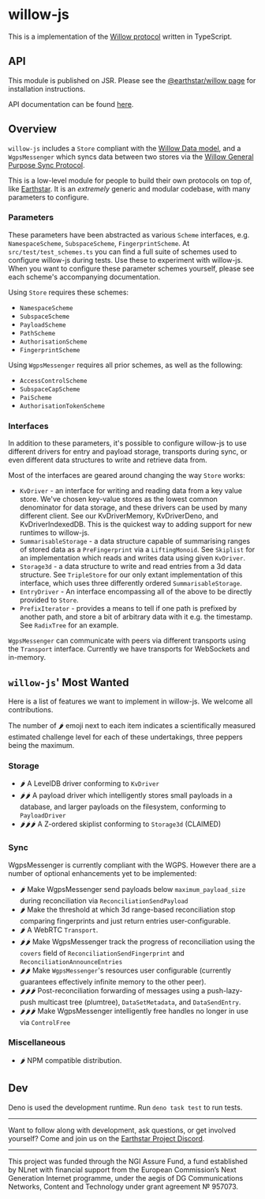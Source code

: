 # willow-js

This is a implementation of the [Willow protocol](https://willowprotocol.org)
written in TypeScript.

## API

This module is published on JSR. Please see the
[@earthstar/willow page](https://jsr.io/@earthstar/willow) for installation
instructions.

API documentation can be found [here](https://jsr.io/@earthstar/willow).

## Overview

`willow-js` includes a `Store` compliant with the
[Willow Data model](https://willowprotocol.org/specs/data-model/index.html#data_model),
and a `WgpsMessenger` which syncs data between two stores via the
[Willow General Purpose Sync Protocol](https://willowprotocol.org/specs/sync/index.html#sync).

This is a low-level module for people to build their own protocols on top of,
like [Earthstar](https://earthstar-project.org). It is an _extremely_ generic
and modular codebase, with many parameters to configure.

### Parameters

These parameters have been abstracted as various `Scheme` interfaces, e.g.
`NamespaceScheme`, `SubspaceScheme`, `FingerprintScheme`. At
`src/test/test_schemes.ts` you can find a full suite of schemes used to
configure willow-js during tests. Use these to experiment with willow-js. When
you want to configure these parameter schemes yourself, please see each scheme's
accompanying documentation.

Using `Store` requires these schemes:

- `NamespaceScheme`
- `SubspaceScheme`
- `PayloadScheme`
- `PathScheme`
- `AuthorisationScheme`
- `FingerprintScheme`

Using `WgpsMessenger` requires all prior schemes, as well as the following:

- `AccessControlScheme`
- `SubspaceCapScheme`
- `PaiScheme`
- `AuthorisationTokenScheme`

### Interfaces

In addition to these parameters, it's possible to configure willow-js to use
different drivers for entry and payload storage, transports during sync, or even
different data structures to write and retrieve data from.

Most of the interfaces are geared around changing the way `Store` works:

- `KvDriver` - an interface for writing and reading data from a key value store.
  We've chosen key-value stores as the lowest common denominator for data
  storage, and these drivers can be used by many different client. See our
  KvDriverMemory, KvDriverDeno, and KvDriverIndexedDB. This is the quickest way
  to adding support for new runtimes to willow-js.
- `SummarisableStorage` - a data structure capable of summarising ranges of
  stored data as a `PreFingerprint` via a `LiftingMonoid`. See `Skiplist` for an
  implementation which reads and writes data using given `KvDriver`.
- `Storage3d` - a data structure to write and read entries from a 3d data
  structure. See `TripleStore` for our only extant implementation of this
  interface, which uses three differently ordered `SummarisableStorage`.
- `EntryDriver` - An interface encompassing all of the above to be directly
  provided to `Store`.
- `PrefixIterator` - provides a means to tell if one path is prefixed by another
  path, and store a bit of arbitrary data with it e.g. the timestamp. See
  `RadixTree` for an example.

`WgpsMessenger` can communicate with peers via different transports using the
`Transport` interface. Currently we have transports for WebSockets and
in-memory.

## `willow-js`' Most Wanted

Here is a list of features we want to implement in willow-js. We welcome all
contributions.

The number of 🌶 emoji next to each item indicates a scientifically measured
estimated challenge level for each of these undertakings, three peppers being
the maximum.

### Storage

- 🌶 A LevelDB driver conforming to `KvDriver`
- 🌶🌶 A payload driver which intelligently stores small payloads in a database,
  and larger payloads on the filesystem, conforming to `PayloadDriver`
- 🌶🌶🌶 A Z-ordered skiplist conforming to `Storage3d` (CLAIMED)

### Sync

WgpsMessenger is currently compliant with the WGPS. However there are a number
of optional enhancements yet to be implemented:

- 🌶 Make WgpsMessenger send payloads below `maximum_payload_size` during
  reconciliation via `ReconciliationSendPayload`
- 🌶 Make the threshold at which 3d range-based reconciliation stop comparing
  fingerprints and just return entries user-configurable.
- 🌶 A WebRTC `Transport`.
- 🌶🌶 Make WgpsMessenger track the progress of reconciliation using the `covers`
  field of `ReconciliationSendFingerprint` and `ReconciliationAnnounceEntries`
- 🌶🌶 Make `WgpsMessenger`'s resources user configurable (currently guarantees
  effectively infinite memory to the other peer).
- 🌶🌶🌶 Post-reconciliation forwarding of messages using a push-lazy-push
  multicast tree (plumtree), `DataSetMetadata`, and `DataSendEntry`.
- 🌶🌶🌶 Make WgpsMessenger intelligently free handles no longer in use via
  `ControlFree`

### Miscellaneous

- 🌶 NPM compatible distribution.

## Dev

Deno is used the development runtime. Run `deno task test` to run tests.

---

Want to follow along with development, ask questions, or get involved yourself?
Come and join us on the
[Earthstar Project Discord](https://discord.gg/6NtYzQC2G4).

---

This project was funded through the NGI Assure Fund, a fund established by NLnet
with financial support from the European Commission’s Next Generation Internet
programme, under the aegis of DG Communications Networks, Content and Technology
under grant agreement № 957073.

